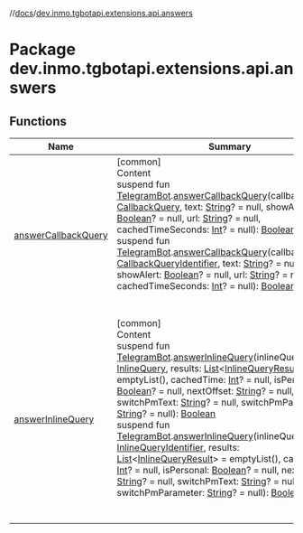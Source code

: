 //[docs](../../index.md)/[dev.inmo.tgbotapi.extensions.api.answers](index.md)



# Package dev.inmo.tgbotapi.extensions.api.answers  


## Functions  
  
|  Name |  Summary | 
|---|---|
| <a name="dev.inmo.tgbotapi.extensions.api.answers//answerCallbackQuery/dev.inmo.tgbotapi.bot.RequestsExecutor#dev.inmo.tgbotapi.types.CallbackQuery.CallbackQuery#kotlin.String?#kotlin.Boolean?#kotlin.String?#kotlin.Int?/PointingToDeclaration/"></a>[answerCallbackQuery](answer-callback-query.md)| <a name="dev.inmo.tgbotapi.extensions.api.answers//answerCallbackQuery/dev.inmo.tgbotapi.bot.RequestsExecutor#dev.inmo.tgbotapi.types.CallbackQuery.CallbackQuery#kotlin.String?#kotlin.Boolean?#kotlin.String?#kotlin.Int?/PointingToDeclaration/"></a>[common]  <br>Content  <br>suspend fun [TelegramBot](../dev.inmo.tgbotapi.bot/index.md#%5Bdev.inmo.tgbotapi.bot%2FTelegramBot%2F%2F%2FPointingToDeclaration%2F%5D%2FClasslikes%2F625018081).[answerCallbackQuery](answer-callback-query.md)(callbackQuery: [CallbackQuery](../dev.inmo.tgbotapi.types.CallbackQuery/-callback-query/index.md), text: [String](https://kotlinlang.org/api/latest/jvm/stdlib/kotlin/-string/index.html)? = null, showAlert: [Boolean](https://kotlinlang.org/api/latest/jvm/stdlib/kotlin/-boolean/index.html)? = null, url: [String](https://kotlinlang.org/api/latest/jvm/stdlib/kotlin/-string/index.html)? = null, cachedTimeSeconds: [Int](https://kotlinlang.org/api/latest/jvm/stdlib/kotlin/-int/index.html)? = null): [Boolean](https://kotlinlang.org/api/latest/jvm/stdlib/kotlin/-boolean/index.html)  <br>suspend fun [TelegramBot](../dev.inmo.tgbotapi.bot/index.md#%5Bdev.inmo.tgbotapi.bot%2FTelegramBot%2F%2F%2FPointingToDeclaration%2F%5D%2FClasslikes%2F625018081).[answerCallbackQuery](answer-callback-query.md)(callbackQueryId: [CallbackQueryIdentifier](../dev.inmo.tgbotapi.types/index.md#%5Bdev.inmo.tgbotapi.types%2FCallbackQueryIdentifier%2F%2F%2FPointingToDeclaration%2F%5D%2FClasslikes%2F625018081), text: [String](https://kotlinlang.org/api/latest/jvm/stdlib/kotlin/-string/index.html)? = null, showAlert: [Boolean](https://kotlinlang.org/api/latest/jvm/stdlib/kotlin/-boolean/index.html)? = null, url: [String](https://kotlinlang.org/api/latest/jvm/stdlib/kotlin/-string/index.html)? = null, cachedTimeSeconds: [Int](https://kotlinlang.org/api/latest/jvm/stdlib/kotlin/-int/index.html)? = null): [Boolean](https://kotlinlang.org/api/latest/jvm/stdlib/kotlin/-boolean/index.html)  <br><br><br>|
| <a name="dev.inmo.tgbotapi.extensions.api.answers//answerInlineQuery/dev.inmo.tgbotapi.bot.RequestsExecutor#dev.inmo.tgbotapi.types.InlineQueries.abstracts.InlineQuery#kotlin.collections.List[dev.inmo.tgbotapi.types.InlineQueries.InlineQueryResult.abstracts.InlineQueryResult]#kotlin.Int?#kotlin.Boolean?#kotlin.String?#kotlin.String?#kotlin.String?/PointingToDeclaration/"></a>[answerInlineQuery](answer-inline-query.md)| <a name="dev.inmo.tgbotapi.extensions.api.answers//answerInlineQuery/dev.inmo.tgbotapi.bot.RequestsExecutor#dev.inmo.tgbotapi.types.InlineQueries.abstracts.InlineQuery#kotlin.collections.List[dev.inmo.tgbotapi.types.InlineQueries.InlineQueryResult.abstracts.InlineQueryResult]#kotlin.Int?#kotlin.Boolean?#kotlin.String?#kotlin.String?#kotlin.String?/PointingToDeclaration/"></a>[common]  <br>Content  <br>suspend fun [TelegramBot](../dev.inmo.tgbotapi.bot/index.md#%5Bdev.inmo.tgbotapi.bot%2FTelegramBot%2F%2F%2FPointingToDeclaration%2F%5D%2FClasslikes%2F625018081).[answerInlineQuery](answer-inline-query.md)(inlineQuery: [InlineQuery](../dev.inmo.tgbotapi.types.InlineQueries.abstracts/-inline-query/index.md), results: [List](https://kotlinlang.org/api/latest/jvm/stdlib/kotlin.collections/-list/index.html)<[InlineQueryResult](../dev.inmo.tgbotapi.types.InlineQueries.InlineQueryResult.abstracts/-inline-query-result/index.md)> = emptyList(), cachedTime: [Int](https://kotlinlang.org/api/latest/jvm/stdlib/kotlin/-int/index.html)? = null, isPersonal: [Boolean](https://kotlinlang.org/api/latest/jvm/stdlib/kotlin/-boolean/index.html)? = null, nextOffset: [String](https://kotlinlang.org/api/latest/jvm/stdlib/kotlin/-string/index.html)? = null, switchPmText: [String](https://kotlinlang.org/api/latest/jvm/stdlib/kotlin/-string/index.html)? = null, switchPmParameter: [String](https://kotlinlang.org/api/latest/jvm/stdlib/kotlin/-string/index.html)? = null): [Boolean](https://kotlinlang.org/api/latest/jvm/stdlib/kotlin/-boolean/index.html)  <br>suspend fun [TelegramBot](../dev.inmo.tgbotapi.bot/index.md#%5Bdev.inmo.tgbotapi.bot%2FTelegramBot%2F%2F%2FPointingToDeclaration%2F%5D%2FClasslikes%2F625018081).[answerInlineQuery](answer-inline-query.md)(inlineQueryID: [InlineQueryIdentifier](../dev.inmo.tgbotapi.types/index.md#%5Bdev.inmo.tgbotapi.types%2FInlineQueryIdentifier%2F%2F%2FPointingToDeclaration%2F%5D%2FClasslikes%2F625018081), results: [List](https://kotlinlang.org/api/latest/jvm/stdlib/kotlin.collections/-list/index.html)<[InlineQueryResult](../dev.inmo.tgbotapi.types.InlineQueries.InlineQueryResult.abstracts/-inline-query-result/index.md)> = emptyList(), cachedTime: [Int](https://kotlinlang.org/api/latest/jvm/stdlib/kotlin/-int/index.html)? = null, isPersonal: [Boolean](https://kotlinlang.org/api/latest/jvm/stdlib/kotlin/-boolean/index.html)? = null, nextOffset: [String](https://kotlinlang.org/api/latest/jvm/stdlib/kotlin/-string/index.html)? = null, switchPmText: [String](https://kotlinlang.org/api/latest/jvm/stdlib/kotlin/-string/index.html)? = null, switchPmParameter: [String](https://kotlinlang.org/api/latest/jvm/stdlib/kotlin/-string/index.html)? = null): [Boolean](https://kotlinlang.org/api/latest/jvm/stdlib/kotlin/-boolean/index.html)  <br><br><br>|

